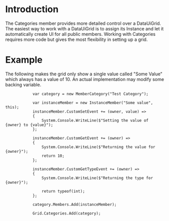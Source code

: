 # Introduction

The Categories member provides more detailed control over a DataUiGrid. The easiest way to work with a DataUiGrid is to assign its Instance and let it automatically create UI for all public members. Working with Categories requires more code but gives the most flexibility in setting up a grid.

# Example

The following makes the grid only show a single value called "Some Value" which always has a value of 10. An actual implementation may modify some backing variable.

```
            var category = new MemberCategory("Test Category");

            var instanceMember = new InstanceMember("Some value", this);
            instanceMember.CustomSetEvent += (owner, value) =>
            {
                System.Console.WriteLine($"Setting the value of {owner} to {value}");
            };

            instanceMember.CustomGetEvent += (owner) =>
            {
                System.Console.WriteLine($"Returning the value for {owner}");
                return 10;
            };

            instanceMember.CustomGetTypeEvent += (owner) =>
            {
                System.Console.WriteLine($"Returning the type for {owner}");

                return typeof(int);
            };

            category.Members.Add(instanceMember);

            Grid.Categories.Add(category);
```